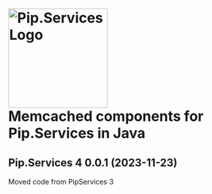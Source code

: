 # <img src="https://uploads-ssl.webflow.com/5ea5d3315186cf5ec60c3ee4/5edf1c94ce4c859f2b188094_logo.svg" alt="Pip.Services Logo" width="200"> <br/> Memcached components for Pip.Services in Java

## <a name="0.0.1"></a>Pip.Services 4 0.0.1 (2023-11-23)
Moved code from PipServices 3


